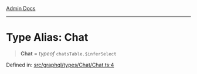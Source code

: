 [Admin Docs](/)

***

# Type Alias: Chat

> **Chat** = *typeof* `chatsTable.$inferSelect`

Defined in: [src/graphql/types/Chat/Chat.ts:4](https://github.com/PurnenduMIshra129th/talawa-api/blob/4d9be178e903c8bd2778a802379c92eee9a2afdf/src/graphql/types/Chat/Chat.ts#L4)
